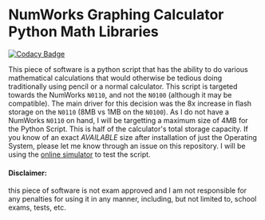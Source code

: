 # NumWorks Graphing Calculator Python Math Libraries

[![Codacy Badge](https://api.codacy.com/project/badge/Grade/d6fab4d62ede4fb0915a6b055b4402b7)](https://app.codacy.com/manual/one-and-only/numworks-math-libs?utm_source=github.com&utm_medium=referral&utm_content=one-and-only/numworks-math-libs&utm_campaign=Badge_Grade_Settings)

This piece of software is a python script that has the ability to do various mathematical calculations that would otherwise be tedious doing traditionally using pencil or a normal calculator. This script is targeted towards the NumWorks ```N0110```, and not the ```N0100``` (although it may be compatible). The main driver for this decision was the 8x increase in flash storage on the ```N0110``` (8MB vs 1MB on the ```N0100```). As I do not have a NumWorks ```N0110``` on hand, I will be targetting a maximum size of 4MB for the Python Script. This is half of the calculator's total storage capacity. If you know of an exact *AVAILABLE* size after installation of just the Operating System, please let me know through an issue on this repository. I will be using the [online simulator](https://www.numworks.com/simulator/) to test the script.

#### Disclaimer:
this piece of software is not exam approved and I am not responsible for any penalties for using it in any manner, including, but not limited to, school exams, tests, etc.
